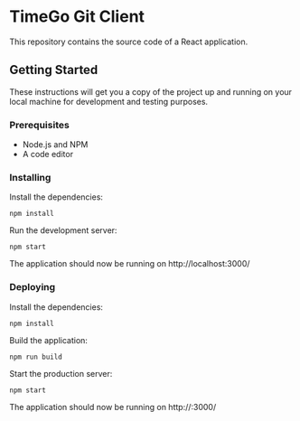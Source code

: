 # TimeGo Git Client

This repository contains the source code of a React application.

## Getting Started

These instructions will get you a copy of the project up and running on your local machine for development and testing purposes.

### Prerequisites

* Node.js and NPM
* A code editor

### Installing

Install the dependencies:

```
npm install
```

Run the development server:

```
npm start
```

The application should now be running on http://localhost:3000/

### Deploying

Install the dependencies:

```
npm install
```

Build the application:

```
npm run build
```

Start the production server:

```
npm start
```

The application should now be running on http://<hostname>:3000/
